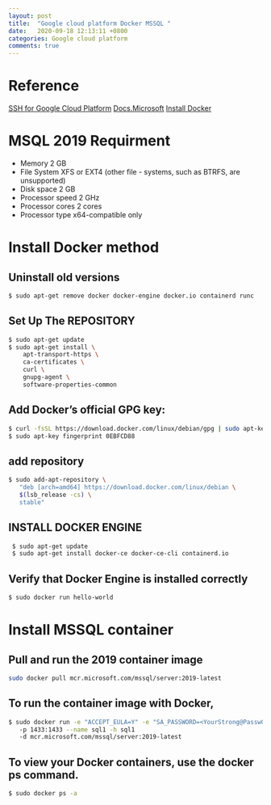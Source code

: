 ```yaml
---
layout: post
title:  "Google cloud platform Docker MSSQL "
date:   2020-09-18 12:13:11 +0800
categories: Google cloud platform
comments: true
---
```

# Reference
[SSH for Google Cloud Platform](https://chrome.google.com/webstore/detail/ssh-for-google-cloud-plat/ojilllmhjhibplnppnamldakhpmdnibd)
[Docs.Microsoft](https://docs.microsoft.com/en-us/sql/linux/quickstart-install-connect-docker?view=sql-server-ver15&pivots=cs1-bash)
[Install Docker](https://docs.docker.com/engine/install/)

# MSQL 2019 Requirment 
- Memory	2 GB
- File System	XFS or EXT4 (other file - systems, such as BTRFS, are unsupported)
- Disk space	2 GB
- Processor speed	2 GHz
- Processor cores	2 cores
- Processor type	x64-compatible only

# Install Docker method
## Uninstall old versions
```bash
$ sudo apt-get remove docker docker-engine docker.io containerd runc
```
## Set Up The REPOSITORY

```bash
$ sudo apt-get update
$ sudo apt-get install \
    apt-transport-https \
    ca-certificates \
    curl \
    gnupg-agent \
    software-properties-common
```
## Add Docker’s official GPG key:
```bash
$ curl -fsSL https://download.docker.com/linux/debian/gpg | sudo apt-key add -
$ sudo apt-key fingerprint 0EBFCD88
```

## add repository
```bash
$ sudo add-apt-repository \
   "deb [arch=amd64] https://download.docker.com/linux/debian \
   $(lsb_release -cs) \
   stable"

```

## INSTALL DOCKER ENGINE
```bash
 $ sudo apt-get update
 $ sudo apt-get install docker-ce docker-ce-cli containerd.io
```

## Verify that Docker Engine is installed correctly

```bash
$ sudo docker run hello-world
```
# Install MSSQL container

## Pull and run the 2019 container image
```bash
sudo docker pull mcr.microsoft.com/mssql/server:2019-latest
```

## To run the container image with Docker, 
```bash
$ sudo docker run -e "ACCEPT_EULA=Y" -e "SA_PASSWORD=<YourStrong@Passw0rd>" 
   -p 1433:1433 --name sql1 -h sql1 
   -d mcr.microsoft.com/mssql/server:2019-latest
```

## To view your Docker containers, use the docker ps command.
```bash
$ sudo docker ps -a
```
